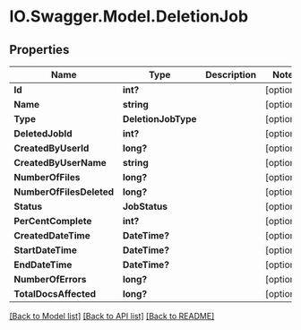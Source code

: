 # IO.Swagger.Model.DeletionJob
## Properties

Name | Type | Description | Notes
------------ | ------------- | ------------- | -------------
**Id** | **int?** |  | [optional] 
**Name** | **string** |  | [optional] 
**Type** | **DeletionJobType** |  | [optional] 
**DeletedJobId** | **int?** |  | [optional] 
**CreatedByUserId** | **long?** |  | [optional] 
**CreatedByUserName** | **string** |  | [optional] 
**NumberOfFiles** | **long?** |  | [optional] 
**NumberOfFilesDeleted** | **long?** |  | [optional] 
**Status** | **JobStatus** |  | [optional] 
**PerCentComplete** | **int?** |  | [optional] 
**CreatedDateTime** | **DateTime?** |  | [optional] 
**StartDateTime** | **DateTime?** |  | [optional] 
**EndDateTime** | **DateTime?** |  | [optional] 
**NumberOfErrors** | **long?** |  | [optional] 
**TotalDocsAffected** | **long?** |  | [optional] 

[[Back to Model list]](../README.md#documentation-for-models) [[Back to API list]](../README.md#documentation-for-api-endpoints) [[Back to README]](../README.md)

